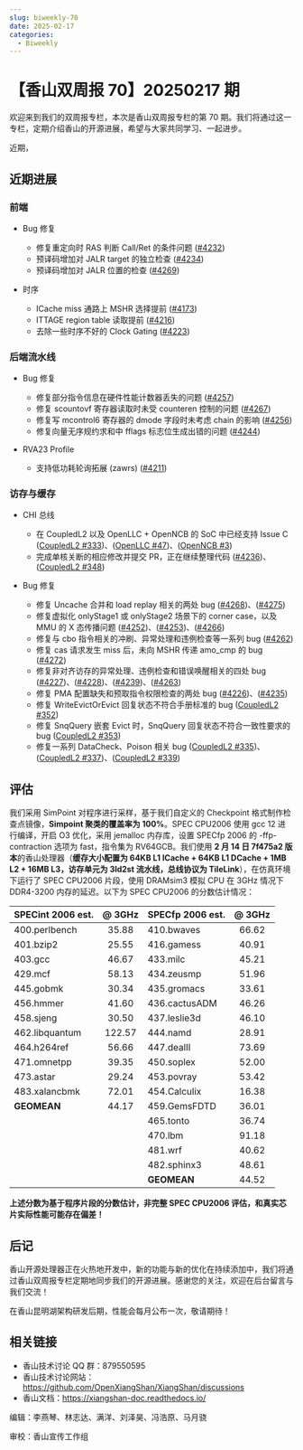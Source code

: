 ```yaml
---
slug: biweekly-70
date: 2025-02-17
categories:
  - Biweekly
---
```


# 【香山双周报 70】20250217 期

欢迎来到我们的双周报专栏，本次是香山双周报专栏的第 70 期。我们将通过这一专栏，定期介绍香山的开源进展，希望与大家共同学习、一起进步。

近期，


<!-- more -->

## 近期进展

### 前端

- Bug 修复
    - 修复重定向时 RAS 判断 Call/Ret 的条件问题 ([#4232](https://github.com/OpenXiangShan/XiangShan/pull/4232))
    - 预译码增加对 JALR target 的独立检查 ([#4234](https://github.com/OpenXiangShan/XiangShan/pull/4234))
    - 预译码增加对 JALR 位置的检查 ([#4269](https://github.com/OpenXiangShan/XiangShan/pull/4269))

- 时序
    - ICache miss 通路上 MSHR 选择提前 ([#4173](https://github.com/OpenXiangShan/XiangShan/pull/4173))
    - ITTAGE region table 读取提前 ([#4216](https://github.com/OpenXiangShan/XiangShan/pull/4216))
    - 去除一些时序不好的 Clock Gating ([#4223](https://github.com/OpenXiangShan/XiangShan/pull/4223))

### 后端流水线

- Bug 修复
    - 修复部分指令信息在硬件性能计数器丢失的问题 ([#4257](https://github.com/OpenXiangShan/XiangShan/pull/4257))
    - 修复 scountovf 寄存器读取时未受 counteren 控制的问题 ([#4267](https://github.com/OpenXiangShan/XiangShan/pull/4267))
    - 修复写 mcontrol6 寄存器的 dmode 字段时未考虑 chain 的影响 ([#4256](https://github.com/OpenXiangShan/XiangShan/pull/4256))
    - 修复向量无序规约求和中 fflags 标志位生成出错的问题 ([#4244](https://github.com/OpenXiangShan/XiangShan/pull/4244))

- RVA23 Profile
    - 支持低功耗轮询拓展 (zawrs) ([#4211](https://github.com/OpenXiangShan/XiangShan/pull/4211))

### 访存与缓存

- CHI 总线
    - 在 CoupledL2 以及 OpenLLC + OpenNCB 的 SoC 中已经支持 Issue C ([CoupledL2 #333](https://github.com/OpenXiangShan/CoupledL2/pull/333))、([OpenLLC #47](https://github.com/OpenXiangShan/OpenLLC/pull/47))、([OpenNCB #3](https://github.com/OpenXiangShan/OpenNCB/pull/3))
    - 完成单核关断的相应修改并提交 PR，正在继续整理代码 ([#4236](https://github.com/OpenXiangShan/XiangShan/pull/4236))、([CoupledL2 #348](https://github.com/OpenXiangShan/CoupledL2/pull/348))

- Bug 修复
    - 修复 Uncache 合并和 load replay 相关的两处 bug ([#4268](https://github.com/OpenXiangShan/XiangShan/pull/4268))、([#4275](https://github.com/OpenXiangShan/XiangShan/pull/4275))
    - 修复虚拟化 onlyStage1 或 onlyStage2 场景下的 corner case，以及 MMU 的 X 态传播问题 ([#4252](https://github.com/OpenXiangShan/XiangShan/pull/4252))、([#4253](https://github.com/OpenXiangShan/XiangShan/pull/4253))、([#4266](https://github.com/OpenXiangShan/XiangShan/pull/4266))
    - 修复与 cbo 指令相关的冲刷、异常处理和违例检查等一系列 bug ([#4262](https://github.com/OpenXiangShan/XiangShan/pull/4262))
    - 修复 cas 请求发生 miss 后，未向 MSHR 传递 amo_cmp 的 bug ([#4272](https://github.com/OpenXiangShan/XiangShan/pull/4272))
    - 修复非对齐访存的异常处理、违例检查和错误唤醒相关的四处 bug ([#4227](https://github.com/OpenXiangShan/XiangShan/pull/4227))、([#4228](https://github.com/OpenXiangShan/XiangShan/pull/4228))、([#4239](https://github.com/OpenXiangShan/XiangShan/pull/4239))、([#4263](https://github.com/OpenXiangShan/XiangShan/pull/4263))
    - 修复 PMA 配置缺失和预取指令权限检查的两处 bug ([#4226](https://github.com/OpenXiangShan/XiangShan/pull/4226))、([#4235](https://github.com/OpenXiangShan/XiangShan/pull/4235))
    - 修复 WriteEvictOrEvict 回复状态不符合手册标准的 bug ([CoupledL2 #352](https://github.com/OpenXiangShan/CoupledL2/pull/352))
    - 修复 SnqQuery 嵌套 Evict 时，SnqQuery 回复状态不符合一致性要求的 bug ([CoupledL2 #353](https://github.com/OpenXiangShan/CoupledL2/pull/353))
    - 修复一系列 DataCheck、Poison 相关 bug ([CoupledL2 #335](https://github.com/OpenXiangShan/CoupledL2/pull/335))、([CoupledL2 #337](https://github.com/OpenXiangShan/CoupledL2/pull/337))、([CoupledL2 #339](https://github.com/OpenXiangShan/CoupledL2/pull/339))


## 评估

我们采用 SimPoint 对程序进行采样，基于我们自定义的 Checkpoint 格式制作检查点镜像，**Simpoint 聚类的覆盖率为 100%**。SPEC CPU2006 使用 gcc 12 进行编译，开启 O3 优化，采用 jemalloc 内存库，设置 SPECfp 2006 的 -ffp-contraction 选项为 fast，指令集为 RV64GCB。我们使用 **2 月 14 日 7f475a2 版本**的香山处理器（**缓存大小配置为 64KB L1 ICache + 64KB L1 DCache + 1MB L2 + 16MB L3，访存单元为 3ld2st 流水线，总线协议为 TileLink**），在仿真环境下运行了 SPEC CPU2006 片段，使用 DRAMsim3 模拟 CPU 在 3GHz 情况下 DDR4-3200 内存的延迟。以下为 SPEC CPU2006 的分数估计情况：

| SPECint 2006 est. | @ 3GHz | SPECfp 2006 est.  | @ 3GHz |
| :---------------- | :----: | :---------------- | :----: |
| 400.perlbench     | 35.88  | 410.bwaves        | 66.62  |
| 401.bzip2         | 25.55  | 416.gamess        | 40.91  |
| 403.gcc           | 46.67  | 433.milc          | 45.21  |
| 429.mcf           | 58.13  | 434.zeusmp        | 51.96  |
| 445.gobmk         | 30.34  | 435.gromacs       | 33.61  |
| 456.hmmer         | 41.60  | 436.cactusADM     | 46.26  |
| 458.sjeng         | 30.50  | 437.leslie3d      | 46.10  |
| 462.libquantum    | 122.57 | 444.namd          | 28.91  |
| 464.h264ref       | 56.66  | 447.dealII        | 73.69  |
| 471.omnetpp       | 39.35  | 450.soplex        | 52.00  |
| 473.astar         | 29.24  | 453.povray        | 53.42  |
| 483.xalancbmk     | 72.01  | 454.Calculix      | 16.38  |
| **GEOMEAN**       | 44.17  | 459.GemsFDTD      | 36.01  |
|                   |        | 465.tonto         | 36.74  |
|                   |        | 470.lbm           | 91.18  |
|                   |        | 481.wrf           | 40.62  |
|                   |        | 482.sphinx3       | 48.61  |
|                   |        | **GEOMEAN**       | 44.52  |

**上述分数为基于程序片段的分数估计，非完整 SPEC CPU2006 评估，和真实芯片实际性能可能存在偏差！**

## 后记

香山开源处理器正在火热地开发中，新的功能与新的优化在持续添加中，我们将通过香山双周报专栏定期地同步我们的开源进展。感谢您的关注，欢迎在后台留言与我们交流！

在香山昆明湖架构研发后期，性能会每月公布一次，敬请期待！

## 相关链接

* 香山技术讨论 QQ 群：879550595
* 香山技术讨论网站：https://github.com/OpenXiangShan/XiangShan/discussions
* 香山文档：https://xiangshan-doc.readthedocs.io/

编辑：李燕琴、林志达、满洋、刘泽昊、冯浩原、马月骁

审校：香山宣传工作组
